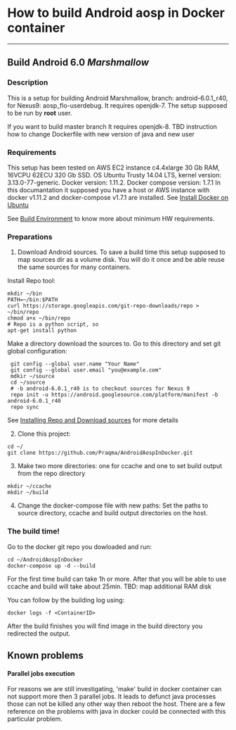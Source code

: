 # How to build Android aosp in Docker container
----
## Build Android 6.0 *Marshmallow*
### Description 

This is a setup for building Android Marshmallow, branch: android-6.0.1\_r40, for Nexus9: aosp_flo-userdebug. It requires openjdk-7. The setup supposed to be run by **root** user. 

If you want to build master branch It requires openjdk-8. TBD instruction how to change Dockerfile with new version of java and new user 

### Requirements
This setup has been tested on AWS EC2 instance c4.4xlarge 30 Gb RAM, 16VCPU 62ECU 320 Gb SSD. OS Ubuntu Trusty 14.04 LTS, kernel version: 3.13.0-77-generic. Docker version: 1.11.2. Docker compose version: 1.7.1
In this documantation it supposed you have a host or AWS instance with docker v1.11.2 and docker-compose v1.7.1 are installed. See [Install Docker on Ubuntu](https://docs.docker.com/engine/installation/linux/ubuntulinux/)

See [Build Environment](https://source.android.com/source/requirements.html#hardware-requirements) to know more about minimum HW requirements. 


### Preparations 
1. Download Android sources. To save a build time this setup supposed to map sources dir as a volume disk. You will do it once and be able reuse the same sources for many containers.

 Install Repo tool:
 
 ```
 mkdir ~/bin
 PATH=~/bin:$PATH
 curl https://storage.googleapis.com/git-repo-downloads/repo > ~/bin/repo
 chmod a+x ~/bin/repo
 # Repo is a python script, so
 apt-get install python
```

 Make a directory download the sources to.
 Go to this directory and set git global configuration:

```
 git config --global user.name "Your Name"
 git config --global user.email "you@example.com"
 mdkir ~/source
 cd ~/source
 # -b android-6.0.1_r40 is to checkout sources for Nexus 9
 repo init -u https://android.googlesource.com/platform/manifest -b android-6.0.1_r40
 repo sync
```
  
See [Installing Repo and Download sources](https://source.android.com/source/downloading.html#installing-repo) for more details

2. Clone this project:
    
```
cd ~/
git clone https://github.com/Praqma/AndroidAospInDocker.git
```

3. Make two more directories: one for ccache and one to set build output from the repo directory

```
mkdir ~/ccache
mkdir ~/build
```

4. Change the docker-compose file with new paths:
Set the paths to source directory, ccache and build output directories on the host.   

### The build time!
Go to the docker git repo you dowloaded and run:

```
cd ~/AndroidAospInDocker
docker-compose up -d --build
```

For the first time build can take 1h or more. After that you will be able to use ccache and build will take about 25min.
TBD: map additional RAM disk

You can follow by the building log using:

```
docker logs -f <ContainerID>
```
 
After the build finishes you will find image in the build directory you redirected the output.

## Known problems

#### Parallel jobs execution

For reasons we are still investigating, 'make' build in docker container can not support more then 3 parallel jobs. It leads to defunct java processes those can not be killed any other way then reboot the host. There are a few reference on the problems with java in docker could be connected with this particular problem.

 
